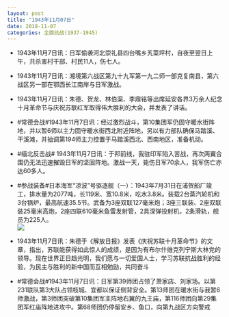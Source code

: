 ```yaml
---
layout: post
title: "1943年11月07日"
date: 2018-11-07
categories: 全面抗战(1937-1945)
---
```


<meta name="referrer" content="no-referrer" />

- 1943年11月7日讯：日军偷袭河北崇礼县四台嘴乡艽菜坪村，自夜至翌日上午，共杀害村干部、村民11人，伤七人。 

- 1943年11月7日讯：湘境第六战区第九十九军第一九二师一部克复南县，第六战区另一部在鄂西长江南岸与日军激战。 

- 1943年11月7日讯：朱德、贺龙、林伯渠、李鼎铭等出席延安各界3万余人纪念十月革命节与庆祝苏联红军取得伟大胜利的大会，并发表了讲话。 

- #常德会战#1943年11月7日讯：经过激烈战斗，第10集团军仍固守暖水街阵地，并以暂6师以主力固守暖水街西北附近阵地，另以有力部队确保马踏溪、干溪滩，并抽调第194师主力控置于马踏溪西北、西南地区，准备机动。 

- #缅北反击战# 1943年11月7日讯：于邦前线，我驻印军陷入苦战，再次两翼合围仍无法迅速摧毁日军的坚固阵地。激战一天，毙伤日军70余人，我军伤亡亦达60多人。 

- #参战装备#日本海军“凉波”号驱逐舰（一）：1943年7月31日在浦贺船厂竣工，排水量为2077吨，长119米、宽10.8米，吃水3.8米。装载2台蒸汽轮机和3台锅炉，最高航速35.5节。武备为3座双联127毫米炮；3座三联装、2座双联装25毫米高炮，2座四联610毫米鱼雷发射管，2具深弹投射机，2条滑轨，舰员为225人。 <br/><img src="https://wx1.sinaimg.cn/large/aca367d8ly1fwz9ozs800j20xc0gjwfz.jpg" />

- 1943年11月7日讯：朱德于《解放日报》发表《庆祝苏联十月革命节》的文章，指出，苏联能获得如此惊人的成绩，是因为有布尔什维克列宁斯大林党的领导。现在世界正日趋光明，我们愿与一切爱国人士，学习苏联抗战胜利的经验，为民主与胜利的新中国而互相勉励，共同奋斗 

- #常德会战#1943年11月7日讯：日军第39师团占领了萧家店、刘家场。以第231联队第3大队占领枝城、宜都以保证侧背安全。第13师团在暖水街与我暂6师激战，第3师团突破第10集团军主阵地右翼的九王庙，第116师团向第29集团军红庙阵地进攻中。第68师团仍停留安乡、鱼口，向第九战区方向警戒 

